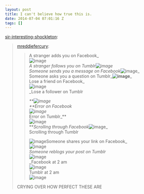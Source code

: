```yaml
---
layout: post
title: I can't believe how true this is.
date: 2014-07-04 07:01:16 Z
tags: []
---
```

[sir-interesting-shockleton](http://sir-interesting-shockleton.tumblr.com/post/75946650618/i-cant-believe-how-true-this-is):

> [mreddiefercury](http://mreddiefercury.tumblr.com/post/11152322607/tumblr-vs-facebook-queen-edition):
> 
> > A stranger adds you on Facebook_  
> > ![image](https://66.media.tumblr.com/tumblr_lshxx26FDq1qj5676.gif)  
> > _A stranger follows you on Tumblr![image](https://66.media.tumblr.com/tumblr_lshxuqikGF1qj5676.gif)  
> > Someone sends you a message on Facebook_![image](https://66.media.tumblr.com/tumblr_lr9mfeCUbX1qkofwio1_500.gif)_  
> > Someone asks you a question on Tumblr_**![image](https://66.media.tumblr.com/tumblr_lsltid11Pi1r4qz2jo1_400.gif)**_  
> > Lose a friend on Facebook_  
> > ![image](https://66.media.tumblr.com/tumblr_lscujvIlOa1qgdbxn.gif)  
> > _Lose a follower on Tumblr
> > 
> > _**![image](https://66.media.tumblr.com/tumblr_llnpr3zHU91qc24fn.gif)  
> > **_Error on Facebook_  
> > ![image](https://66.media.tumblr.com/tumblr_lr6qihg8Hm1qc24fn.gif)_  
> > Error on Tumblr_**  
> > ![image](https://66.media.tumblr.com/tumblr_lncgqvLTGB1qj8iv1.gif)  
> > **_Scrolling through Facebook_![image](https://66.media.tumblr.com/tumblr_lslsb5L2FT1r4qz2jo1_400.gif)_  
> > Scrolling through Tumblr
> > 
> > ![image](https://66.media.tumblr.com/tumblr_lsltlezE0i1r4qz2jo1_400.gif)Someone shares your link on Facebook_  
> > ![image](https://66.media.tumblr.com/tumblr_lsltjuE7E21r4qz2jo1_400.gif)  
> > _Someone reblogs your post on Tumblr_  
> > ![image](https://66.media.tumblr.com/tumblr_lshyf5tAFN1qj5676.gif)  
> > _Facebook at 2 am  
> > ![image](https://66.media.tumblr.com/tumblr_lma8ec5CO71qc24fn.gif)  
> > Tumblr at 2 am  
> > ![image](https://66.media.tumblr.com/tumblr_lpjion8A621qc24fn.gif)
> 
> CRYING OVER HOW PERFECT THESE ARE

